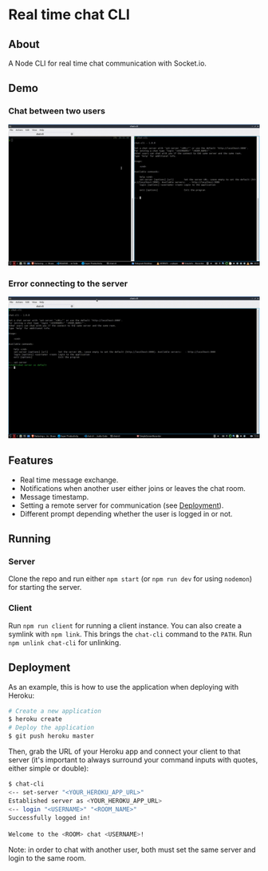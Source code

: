 # Real time chat CLI

## About

A Node CLI for real time chat communication with Socket.io.

## Demo

### Chat between two users

![demo](./demo.gif)

### Error connecting to the server

![demo-error](./demo-error.gif)

## Features

- Real time message exchange.
- Notifications when another user either joins or leaves the chat room.
- Message timestamp.
- Setting a remote server for communication (see [Deployment](#deployment)).
- Different prompt depending whether the user is logged in or not.

## Running

### Server

Clone the repo and run either `npm start` (or `npm run dev` for using `nodemon`) for starting the server.

### Client

Run `npm run client` for running a client instance. You can also create a symlink with `npm link`. This brings the `chat-cli` command to the `PATH`. Run `npm unlink chat-cli` for unlinking.

## Deployment

As an example, this is how to use the application when deploying with Heroku:

```bash
# Create a new application
$ heroku create
# Deploy the application
$ git push heroku master
```

Then, grab the URL of your Heroku app and connect your client to that server (it's important to always surround your command inputs with quotes, either simple or double):

```bash
$ chat-cli
<-- set-server "<YOUR_HEROKU_APP_URL>"
Established server as <YOUR_HEROKU_APP_URL>
<-- login "<USERNAME>" "<ROOM_NAME>"
Successfully logged in!

Welcome to the <ROOM> chat <USERNAME>!
```

Note: in order to chat with another user, both must set the same server and login to the same room.
